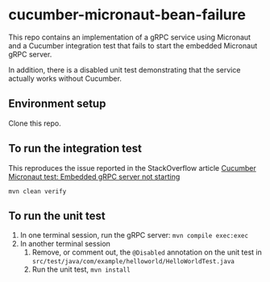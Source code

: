 # cucumber-micronaut-bean-failure

This repo contains an implementation of a gRPC service using Micronaut and a Cucumber integration test that fails to start the embedded Micronaut gRPC server.

In addition, there is a disabled unit test demonstrating that the service actually works without Cucumber.

## Environment setup

Clone this repo.

## To run the integration test

This reproduces the issue reported in the StackOverflow article [Cucumber Micronaut test: Embedded gRPC server not starting](https://stackoverflow.com/questions/76220473/cucumber-micronaut-test-embedded-grpc-server-not-starting)

`mvn clean verify`

## To run the unit test
1. In one terminal session, run the gRPC server: `mvn compile exec:exec`
2. In another terminal session
   1. Remove, or comment out, the `@Disabled` annotation on the unit test in `src/test/java/com/example/helloworld/HelloWorldTest.java`
   2. Run the unit test, `mvn install`
